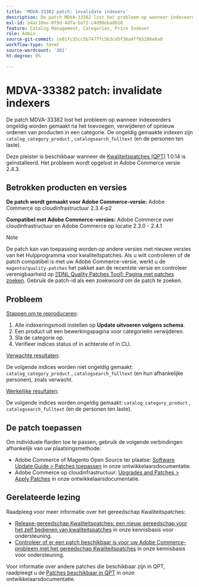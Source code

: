```yaml
---
title: 'MDVA-33382 patch: invalidate indexers'
description: De patch MDVA-33382 lost het probleem op wanneer indexeerders ongeldig worden gemaakt na het toevoegen, verwijderen of opnieuw ordenen van producten in een categorie. De ongeldig gemaakte indexeerders zijn "catalog_category_product `, catalogsearch_fulltext ` (en hun gebiedsdelen).
exl-id: b4ac10ee-0f9d-4d7a-be72-c4d90ebadb10
feature: Catalog Management, Categories, Price Indexer
role: Admin
source-git-commit: ce81fc35cc5b7477fc5b3cd5f36a4ff65280e6a0
workflow-type: tm+mt
source-wordcount: '361'
ht-degree: 0%

---
```


# MDVA-33382 patch: invalidate indexers

De patch MDVA-33382 lost het probleem op wanneer indexeerders ongeldig worden gemaakt na het toevoegen, verwijderen of opnieuw ordenen van producten in een categorie. De ongeldig gemaakte indexen zijn `catalog_category_product` , `catalogsearch_fulltext` (en de personen ten laste).

Deze pleister is beschikbaar wanneer de [Kwaliteitspatches (QPT)](https://devdocs.magento.com/guides/v2.4/comp-mgr/patching.html#mqp) 1.0.14 is geïnstalleerd. Het probleem wordt opgelost in Adobe Commerce versie 2.4.3.

## Betrokken producten en versies

**De patch wordt gemaakt voor Adobe Commerce-versie:** Adobe Commerce op cloudinfrastructuur 2.3.4-p2

**Compatibel met Adobe Commerce-versies:** Adobe Commerce over cloudinfrastructuur en Adobe Commerce op locatie 2.3.0 - 2.4.1

>[!NOTE]
>
>De patch kan van toepassing worden op andere versies met nieuwe versies van het Hulpprogramma voor kwaliteitspatches. Als u wilt controleren of de patch compatibel is met uw Adobe Commerce-versie, werkt u de `magento/quality-patches` het pakket aan de recentste versie en controleer verenigbaarheid op [[!DNL Quality Patches Tool]: Pagina met patches zoeken](https://devdocs.magento.com/quality-patches/tool.html#patch-grid). Gebruik de patch-id als een zoekwoord om de patch te zoeken.

## Probleem

<u>Stappen om te reproduceren</u>:

1. Alle indexeringsmodi instellen op **Update uitvoeren volgens schema**.
1. Een product uit een bewerkingspagina voor categorieën verwijderen.
1. Sla de categorie op.
1. Verifieer indices status of in achterste of in CLI.

<u>Verwachte resultaten</u>:

De volgende indices worden niet ongeldig gemaakt: `catalog_category_product` , `catalogsearch_fulltext` (en hun afhankelijke personen), zoals verwacht.

<u>Werkelijke resultaten</u>:

De volgende indices worden ongeldig gemaakt: `catalog_category_product` , `catalogsearch_fulltext` (en de personen ten laste).

## De patch toepassen

Om individuele flarden toe te passen, gebruik de volgende verbindingen afhankelijk van uw plaatsingsmethode:

* Adobe Commerce of Magento Open Source ter plaatse: [Software Update Guide > Patches toepassen](https://devdocs.magento.com/guides/v2.4/comp-mgr/patching/mqp.html) in onze ontwikkelaarsdocumentatie.
* Adobe Commerce op cloudinfrastructuur: [Upgrades and Patches > Apply Patches](https://devdocs.magento.com/cloud/project/project-patch.html) in onze ontwikkelaarsdocumentatie.

## Gerelateerde lezing

Raadpleeg voor meer informatie over het gereedschap Kwaliteitspatches:

* [Release-gereedschap Kwaliteitspatches: een nieuw gereedschap voor het zelf bedienen van kwaliteitspatches](/help/announcements/adobe-commerce-announcements/magento-quality-patches-released-new-tool-to-self-serve-quality-patches.md) in onze kennisbasis voor ondersteuning.
* [Controleer of er een patch beschikbaar is voor uw Adobe Commerce-probleem met het gereedschap Kwaliteitspatches](/help/support-tools/patches-available-in-qpt-tool/check-patch-for-magento-issue-with-magento-quality-patches.md) in onze kennisbasis voor ondersteuning.

Voor informatie over andere patches die beschikbaar zijn in QPT, raadpleegt u de [Patches beschikbaar in QPT](https://devdocs.magento.com/quality-patches/tool.html#patch-grid) in onze ontwikkelaarsdocumentatie.
